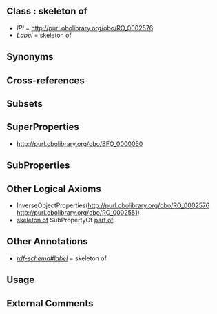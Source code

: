 
## Class : skeleton of

 * *IRI* = http://purl.obolibrary.org/obo/RO_0002576
 * *Label* = skeleton of

## Synonyms


## Cross-references


## Subsets


## SuperProperties

 * <http://purl.obolibrary.org/obo/BFO_0000050>

## SubProperties


## Other Logical Axioms

 * InverseObjectProperties(<http://purl.obolibrary.org/obo/RO_0002576> <http://purl.obolibrary.org/obo/RO_0002551>)
 * [skeleton of](../../RO/76/RO_0002576.md) SubPropertyOf [part of](../../BFO/50/BFO_0000050.md)

## Other Annotations

 * *[rdf-schema#label](../../el/rdf-schema#label.md)* = skeleton of

## Usage


## External Comments

